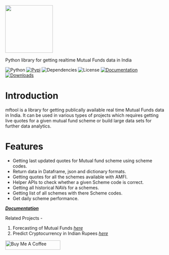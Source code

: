 <img src="/docs/mftool.png"  height="150">

Python library for getting realtime Mutual Funds data in India

![Python](https://img.shields.io/badge/python-v3.7+-blue.svg)
[![Pypi](https://img.shields.io/badge/pypi-v2.8-green)](https://pypi.python.org/pypi/mftool)
![Dependencies](https://img.shields.io/badge/dependencies-up%20to%20date-brightgreen.svg)
![License](https://img.shields.io/pypi/l/selenium-wire.svg)
[![Documentation](https://img.shields.io/badge/Documantation-latest-brightgreen)](https://mftool.readthedocs.io/en/latest/)
[![Downloads](https://pepy.tech/badge/mftool/month)](https://pepy.tech/project/mftool)


Introduction
============
mftool is a library for getting publically available real time Mutual Funds data in India. It can be used in various types of projects which requires getting live quotes for a given mutual fund scheme or build large data sets for further data analytics.

Features
=============

* Getting last updated quotes for Mutual fund scheme using scheme codes.
* Return data in Dataframe, json and dictionary formats.
* Getting quotes for all the schemes available with AMFI.
* Helper APIs to check whether a given Scheme code is correct.
* Getting all historical NAVs for a schemes.
* Getting list of all schemes with there Scheme codes.
* Get daily scheme performance.

*[**Documentation**](https://61836947349d9.site123.me/)*

Related Projects -

1. Forecasting of Mutual Funds *[here](https://github.com/NayakwadiS/Forecasting_Mutual_Funds)*
2. Predict Cryptocurrency in Indian Rupees *[here](https://github.com/NayakwadiS/Predict_Cryptocurrency_INR)*

<a href="https://www.buymeacoffee.com/nayakwadis" target="_blank"><img src="https://cdn.buymeacoffee.com/buttons/default-orange.png" alt="Buy Me A Coffee" height="29" width="174">
</a>
